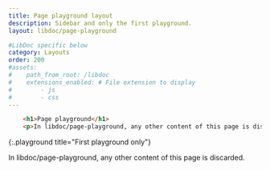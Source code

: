 ```yaml
---
title: Page playground layout
description: Sidebar and only the first playground.
layout: libdoc/page-playground

#LibDoc specific below
category: Layouts
order: 200
#assets:
#    path_from_root: /libdoc
#    extensions_enabled: # File extension to display
#        - js
#        - css
---
```


```html
    <h1>Page playground</h1>
    <p>In libdoc/page-playground, any other content of this page is discarded.</p>
```
{:.playground title="First playground only"}

In libdoc/page-playground, any other content of this page is discarded.
